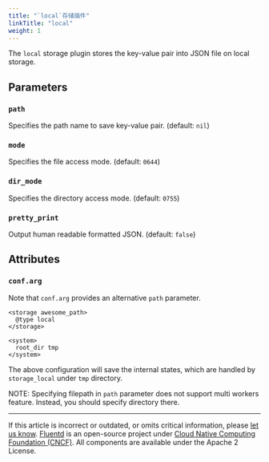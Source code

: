 ```yaml
---
title: "`local`存储插件"
linkTitle: "local"
weight: 1
---
```


The `local` storage plugin stores the key-value pair into JSON file on local
storage.

## Parameters

### `path`

Specifies the path name to save key-value pair. (default: `nil`)

### `mode`

Specifies the file access mode. (default: `0644`)

### `dir_mode`

Specifies the directory access mode. (default: `0755`)

### `pretty_print`

Output human readable formatted JSON. (default: `false`)

## Attributes

### `conf.arg`

Note that `conf.arg` provides an alternative `path` parameter.

```
<storage awesome_path>
  @type local
</storage>

<system>
  root_dir tmp
</system>
```

The above configuration will save the internal states, which are handled by
`storage_local` under `tmp` directory.

NOTE: Specifying filepath in `path` parameter does not support multi workers
feature. Instead, you should specify directory there.

---

If this article is incorrect or outdated, or omits critical information, please
[let us know](https://github.com/fluent/fluentd-docs-gitbook/issues?state=open).
[Fluentd](http://www.fluentd.org/) is an open-source project under [Cloud Native
Computing Foundation (CNCF)](https://cncf.io/). All components are available
under the Apache 2 License.
